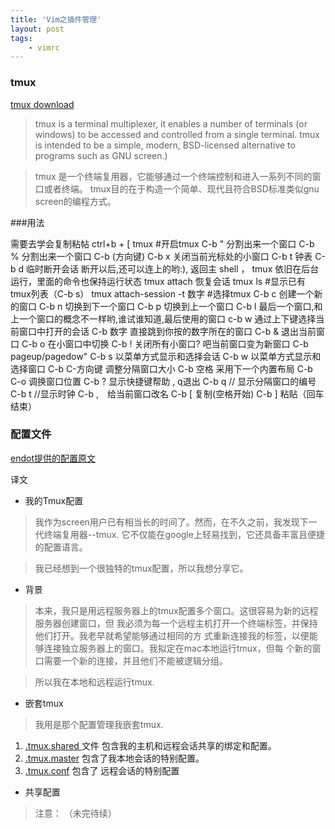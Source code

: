 ```yaml
---
title: 'Vim之插件管理'
layout: post
tags:
    - vimrc
---
```


### tmux
[tmux download](http://sourceforge.net/projects/tmux/)

> tmux is a terminal multiplexer, it enables a number of terminals (or windows) to be accessed and controlled from a single terminal. 
tmux is intended to be a simple, modern, BSD-licensed alternative to programs such as GNU screen.)

> tmux 是一个终端复用器，它能够通过一个终端控制和进入一系列不同的窗口或者终端。
tmux目的在于构造一个简单、现代且符合BSD标准类似gnu screen的编程方式。

###用法

>
 需要去学会复制粘帖 
 ctrl+b + [
 tmux #开启tmux
 C-b " 分割出来一个窗口
 C-b % 分割出来一个窗口
 C-b (方向键)
 C-b x 关闭当前光标处的小窗口
 C-b t 钟表
 C-b d 临时断开会话 断开以后,还可以连上的哟:), 返回主 shell ， tmux 依旧在后台运行，里面的命令也保持运行状态
 tmux attach 恢复会话
 tmux ls #显示已有tmux列表（C-b s）
 tmux attach-session -t 数字 #选择tmux
 C-b c 创建一个新的窗口
 C-b n 切换到下一个窗口
 C-b p 切换到上一个窗口
 C-b l 最后一个窗口,和上一个窗口的概念不一样哟,谁试谁知道,最后使用的窗口
 c-b w 通过上下键选择当前窗口中打开的会话
 C-b 数字 直接跳到你按的数字所在的窗口
 C-b & 退出当前窗口
 C-b o 在小窗口中切换
 C-b ! 关闭所有小窗口? 吧当前窗口变为新窗口
 C-b pageup/pagedow"
 C-b s 以菜单方式显示和选择会话
 C-b w 以菜单方式显示和选择窗口
 C-b C-方向键 调整分隔窗口大小
 C-b 空格 采用下一个内置布局
 C-b C-o 调换窗口位置
 C-b ? 显示快捷键帮助 , q退出
 C-b q // 显示分隔窗口的编号
 C-b t //显示时钟
 C-b ,　给当前窗口改名
 C-b [ 复制(空格开始)
 C-b ] 粘贴（回车结束）

### 配置文件

[endot提供的配置原文](http://endot.org/2011/12/06/my-tmux-configuration/)

译文

- 我的Tmux配置
>我作为screen用户已有相当长的时间了。然而，在不久之前，我发现下一代终端复用器--tmux.
它不仅能在google上轻易找到，它还具备丰富且便捷的配置语言。

>我已经想到一个很独特的tmux配置，所以我想分享它。

- 背景
>本来，我只是用远程服务器上的tmux配置多个窗口。这很容易为新的远程服务器创建窗口，但
我必须为每一个远程主机打开一个终端标签，并保持他们打开。我老早就希望能够通过相同的方
式重新连接我的标签，以便能够连接独立服务器上的窗口。我拟定在mac本地运行tmux，但每
个新的窗口需要一个新的连接，并且他们不能被逻辑分组。

>所以我在本地和远程运行tmux.

- 嵌套tmux
>我用是那个配置管理我嵌套tmux.
1. [.tmux.shared ](https://github.com/justone/dotfiles/blob/personal/.tmux.shared) 文件
包含我的主机和远程会话共享的绑定和配置。
2. [.tmux.master](https://github.com/justone/dotfiles/blob/personal/.tmux.master) 包含了我本地会话的特别配置。
3. [.tmux.conf](https://github.com/justone/dotfiles/blob/personal/.tmux.conf) 包含了
远程会话的特别配置


- 共享配置

> 注意：
（未完待续）









